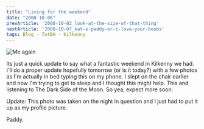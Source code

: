 ```yaml
---
title: "Living for the weekend"
date: "2008-10-06"
prevArticle: '2008-10-02_look-at-the-size-of-that-thing'
nextArticle: '2008-10-07_kat-s-paddy-or-i-love-your-boobs'
tags: Blog - TotBH - Kilkenny
---
```

![Me again](/images/me_2.jpg "I just had to put this photo up")

Its just a quick update to say what a fantastic weekend in Kilkenny we had. I'll do a proper update hopefully tomorrow (or is it today?) with a few photos as I'm actually in bed typing this on my phone. I slept on the chair earlier and now I'm trying to get to sleep and I thought this might help. This and listening to The Dark Side of the Moon. So yea, expect more soon.

Update: This photo was taken on the night in question and I just had to put it up as my profile picture.

Paddy.